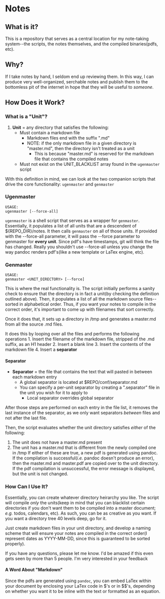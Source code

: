 # Notes

## What is it?

This is a repository that serves as a central location for my note-taking
system--the scripts, the notes themselves, and the compiled binaries(pdfs,
etc).

## Why?

If I take notes by hand, I seldom end up reviewing them.  In this way, I can
produce very well-organized, serchable notes and publish them to the bottomless
pit of the internet in hope that they will be useful to *someone*.

## How Does it Work?

### What is a "Unit"?
1. **Unit** = any directory that satisfies the following:
    * Must contain a markdown file
        + Markdown files end with the suffix ".md"
        + NOTE: if the only markdown file in a given directory is "master.md",
          then the directory isn't treated as a unit
            * This is because "master.md" is reserved for the markdown file
              that contains the compiled notes
    * Must not exist on the UNIT_BLACKLIST array found in the `ugenmaster`
      script

With this definition in mind, we can look at the two companion scripts that
drive the core functionality: `ugenmaster` and `genmaster`

### Ugenmaster

```
USAGE:
ugenmaster [--force-all]
```
`ugenmaster` is a shell script that serves as a wrapper for `genmaster`. 
Essentially, it populates a list of all units that are a descendent of
${REPO_DIR}/notes.  It then calls `genmaster` on all of those units.  If
provided with the --force-all parameter, it will pass the --force parameter to
genmaster for **every unit**.  Since pdf's have timestamps, git will think the
file has changed.  Really you shouldn't use --force-all unless you change the
way pandoc renders pdf's(like a new template or LaTex engine, etc).

### Genmaster

```
USAGE:
genmaster <UNIT_DIRECTORY> [--force]
```

This is where the real functionality is.  The script initially performs a sanity
check to ensure that the directory is in fact a unit(by checking the definition
outlined above).  Then, it populates a list of all the markdown source
files--sorted in alphabetical order.  Thus, if you want your notes to compile in
the correct order, it's important to come up with filenames that sort correctly.

Once it does that, it sets up a directory in /tmp and generates a master.md from
all the source .md files.

It does this by looping over all the files and performs the following operations
    1. Insert the filename of the markdown file, stripped of the .md suffix, as
       an H1 header
    2. Insert a blank line
    3. Insert the contents of the markdown file
    4. Insert a **separator**

#### Separator
- **Separator** = the file that contains the text that will pasted in between
  each markdown entry
    * A global separator is located at $REPO/conf/separator.md
    * You can specify a per-unit separator by creating a ".separator" file in
      the unit you wish for it to apply to
        + Local separator overrides global separator

After those steps are performed on each entry in the file list, it removes the
last instance of the separator, as we only want separators *between* files and
not after the last file.

Then, the script evaluates whether the unit directory satisfies *either* of the
following:
1. The unit does not have a master.md present
2. The unit has a master.md that is different from the newly compiled one in
       /tmp
If either of these are true, a new pdf is generated using pandoc.  If the
compilation is successful(*i.e.* pandoc doesn't produce an error), then the
master.md and master.pdf are copied over to the unit directory.  If the pdf
compilation is unsuccessful, the error message is displayed, but the unit is not
changed.

### How Can I Use It?

Essentially, you can create whatever directory heirarchy you like.  The script
will compile *only* the units(keep in mind that you can blacklist certain
directories if you don't want them to be compiled into a master document;
*e.g.* todos, calendars, etc).  As such, you can be as creative as you want.
If you want a directory tree 40 levels deep, go for it.

Just create markdown files in your unit directory, and develop a naming scheme
that will ensure your notes are compiled in the correct order(I represent dates
as YYYY-MM-DD, since this is guaranteed to be sorted properly).


If you have any questions, please let me know.  I'd be amazed if this even gets
seen by more than 5 people.  I'm very interested in your feedback


#### A Word About "Markdown"

Since the pdfs are generated using `pandoc`, you can embed LaTex within your
document by enclosing your LaTex code in $'s or in $$'s, depending on
whether you want it to be inline with the text or formatted as an equation.
